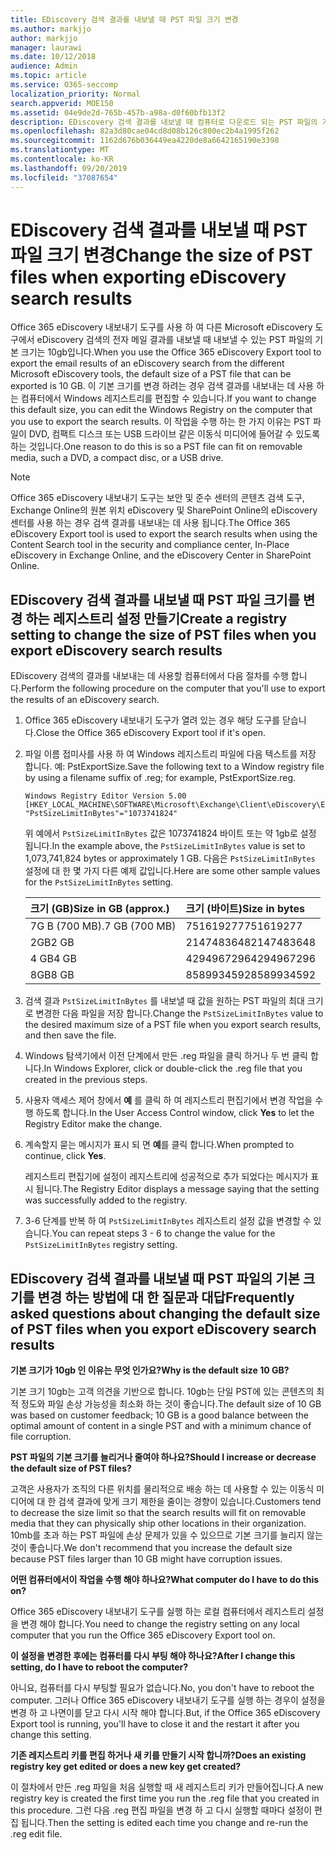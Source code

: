 ```yaml
---
title: EDiscovery 검색 결과를 내보낼 때 PST 파일 크기 변경
ms.author: markjjo
author: markjjo
manager: laurawi
ms.date: 10/12/2018
audience: Admin
ms.topic: article
ms.service: O365-seccomp
localization_priority: Normal
search.appverid: MOE150
ms.assetid: 04e9de2d-765b-457b-a98a-d0f60bfb13f2
description: EDiscovery 검색 결과를 내보낼 때 컴퓨터로 다운로드 되는 PST 파일의 기본 크기를 변경할 수 있습니다.
ms.openlocfilehash: 82a3d80cae04cd8d08b126c800ec2b4a1995f262
ms.sourcegitcommit: 1162d676b036449ea4220de8a6642165190e3398
ms.translationtype: MT
ms.contentlocale: ko-KR
ms.lasthandoff: 09/20/2019
ms.locfileid: "37087654"
---
```

# <a name="change-the-size-of-pst-files-when-exporting-ediscovery-search-results"></a><span data-ttu-id="2840e-103">EDiscovery 검색 결과를 내보낼 때 PST 파일 크기 변경</span><span class="sxs-lookup"><span data-stu-id="2840e-103">Change the size of PST files when exporting eDiscovery search results</span></span>

<span data-ttu-id="2840e-104">Office 365 eDiscovery 내보내기 도구를 사용 하 여 다른 Microsoft eDiscovery 도구에서 eDiscovery 검색의 전자 메일 결과를 내보낼 때 내보낼 수 있는 PST 파일의 기본 크기는 10gb입니다.</span><span class="sxs-lookup"><span data-stu-id="2840e-104">When you use the Office 365 eDiscovery Export tool to export the email results of an eDiscovery search from the different Microsoft eDiscovery tools, the default size of a PST file that can be exported is 10 GB.</span></span> <span data-ttu-id="2840e-105">이 기본 크기를 변경 하려는 경우 검색 결과를 내보내는 데 사용 하는 컴퓨터에서 Windows 레지스트리를 편집할 수 있습니다.</span><span class="sxs-lookup"><span data-stu-id="2840e-105">If you want to change this default size, you can edit the Windows Registry on the computer that you use to export the search results.</span></span> <span data-ttu-id="2840e-106">이 작업을 수행 하는 한 가지 이유는 PST 파일이 DVD, 컴팩트 디스크 또는 USB 드라이브 같은 이동식 미디어에 들어갈 수 있도록 하는 것입니다.</span><span class="sxs-lookup"><span data-stu-id="2840e-106">One reason to do this is so a PST file can fit on removable media, such a DVD, a compact disc, or a USB drive.</span></span> 
  
> [!NOTE]
>  <span data-ttu-id="2840e-107">Office 365 eDiscovery 내보내기 도구는 보안 및 준수 센터의 콘텐츠 검색 도구, Exchange Online의 원본 위치 eDiscovery 및 SharePoint Online의 eDiscovery 센터를 사용 하는 경우 검색 결과를 내보내는 데 사용 됩니다.</span><span class="sxs-lookup"><span data-stu-id="2840e-107">The Office 365 eDiscovery Export tool is used to export the search results when using the Content Search tool in the security and compliance center, In-Place eDiscovery in Exchange Online, and the eDiscovery Center in SharePoint Online.</span></span>
  
## <a name="create-a-registry-setting-to-change-the-size-of-pst-files-when-you-export-ediscovery-search-results"></a><span data-ttu-id="2840e-108">EDiscovery 검색 결과를 내보낼 때 PST 파일 크기를 변경 하는 레지스트리 설정 만들기</span><span class="sxs-lookup"><span data-stu-id="2840e-108">Create a registry setting to change the size of PST files when you export eDiscovery search results</span></span>

<span data-ttu-id="2840e-109">EDiscovery 검색의 결과를 내보내는 데 사용할 컴퓨터에서 다음 절차를 수행 합니다.</span><span class="sxs-lookup"><span data-stu-id="2840e-109">Perform the following procedure on the computer that you'll use to export the results of an eDiscovery search.</span></span>
  
1. <span data-ttu-id="2840e-110">Office 365 eDiscovery 내보내기 도구가 열려 있는 경우 해당 도구를 닫습니다.</span><span class="sxs-lookup"><span data-stu-id="2840e-110">Close the Office 365 eDiscovery Export tool if it's open.</span></span> 
    
2. <span data-ttu-id="2840e-111">파일 이름 접미사를 사용 하 여 Windows 레지스트리 파일에 다음 텍스트를 저장 합니다. 예: PstExportSize.</span><span class="sxs-lookup"><span data-stu-id="2840e-111">Save the following text to a Window registry file by using a filename suffix of .reg; for example, PstExportSize.reg.</span></span> 
    
    ```
    Windows Registry Editor Version 5.00
    [HKEY_LOCAL_MACHINE\SOFTWARE\Microsoft\Exchange\Client\eDiscovery\ExportTool]
    "PstSizeLimitInBytes"="1073741824"
    ```

    <span data-ttu-id="2840e-112">위 예에서 `PstSizeLimitInBytes` 값은 1073741824 바이트 또는 약 1gb로 설정 됩니다.</span><span class="sxs-lookup"><span data-stu-id="2840e-112">In the example above, the  `PstSizeLimitInBytes` value is set to 1,073,741,824 bytes or approximately 1 GB.</span></span> <span data-ttu-id="2840e-113">다음은 `PstSizeLimitInBytes` 설정에 대 한 몇 가지 다른 예제 값입니다.</span><span class="sxs-lookup"><span data-stu-id="2840e-113">Here are some other sample values for the  `PstSizeLimitInBytes` setting.</span></span> 
    
    |<span data-ttu-id="2840e-114">**크기 (GB)**</span><span class="sxs-lookup"><span data-stu-id="2840e-114">**Size in GB (approx.)**</span></span>|<span data-ttu-id="2840e-115">**크기 (바이트)**</span><span class="sxs-lookup"><span data-stu-id="2840e-115">**Size in bytes**</span></span>|
    |:-----|:-----|
    |<span data-ttu-id="2840e-116">7G B (700 MB)</span><span class="sxs-lookup"><span data-stu-id="2840e-116">.7 GB (700 MB)</span></span>  <br/> |<span data-ttu-id="2840e-117">751619277</span><span class="sxs-lookup"><span data-stu-id="2840e-117">751619277</span></span>  <br/> |
    |<span data-ttu-id="2840e-118">2GB</span><span class="sxs-lookup"><span data-stu-id="2840e-118">2 GB</span></span>  <br/> |<span data-ttu-id="2840e-119">2147483648</span><span class="sxs-lookup"><span data-stu-id="2840e-119">2147483648</span></span>  <br/> |
    |<span data-ttu-id="2840e-120">4 GB</span><span class="sxs-lookup"><span data-stu-id="2840e-120">4 GB</span></span>  <br/> |<span data-ttu-id="2840e-121">4294967296</span><span class="sxs-lookup"><span data-stu-id="2840e-121">4294967296</span></span>  <br/> |
    |<span data-ttu-id="2840e-122">8GB</span><span class="sxs-lookup"><span data-stu-id="2840e-122">8 GB</span></span>  <br/> |<span data-ttu-id="2840e-123">8589934592</span><span class="sxs-lookup"><span data-stu-id="2840e-123">8589934592</span></span>  <br/> |
   
3. <span data-ttu-id="2840e-124">검색 결과 `PstSizeLimitInBytes` 를 내보낼 때 값을 원하는 PST 파일의 최대 크기로 변경한 다음 파일을 저장 합니다.</span><span class="sxs-lookup"><span data-stu-id="2840e-124">Change the `PstSizeLimitInBytes` value to the desired maximum size of a PST file when you export search results, and then save the file.</span></span> 
    
4. <span data-ttu-id="2840e-125">Windows 탐색기에서 이전 단계에서 만든 .reg 파일을 클릭 하거나 두 번 클릭 합니다.</span><span class="sxs-lookup"><span data-stu-id="2840e-125">In Windows Explorer, click or double-click the .reg file that you created in the previous steps.</span></span>
    
5. <span data-ttu-id="2840e-126">사용자 액세스 제어 창에서 **예** 를 클릭 하 여 레지스트리 편집기에서 변경 작업을 수행 하도록 합니다.</span><span class="sxs-lookup"><span data-stu-id="2840e-126">In the User Access Control window, click **Yes** to let the Registry Editor make the change.</span></span> 
    
6. <span data-ttu-id="2840e-127">계속할지 묻는 메시지가 표시 되 면 **예**를 클릭 합니다.</span><span class="sxs-lookup"><span data-stu-id="2840e-127">When prompted to continue, click **Yes**.</span></span>
    
    <span data-ttu-id="2840e-128">레지스트리 편집기에 설정이 레지스트리에 성공적으로 추가 되었다는 메시지가 표시 됩니다.</span><span class="sxs-lookup"><span data-stu-id="2840e-128">The Registry Editor displays a message saying that the setting was successfully added to the registry.</span></span>
    
7. <span data-ttu-id="2840e-129">3-6 단계를 반복 하 여 `PstSizeLimitInBytes` 레지스트리 설정 값을 변경할 수 있습니다.</span><span class="sxs-lookup"><span data-stu-id="2840e-129">You can repeat steps 3 - 6 to change the value for the  `PstSizeLimitInBytes` registry setting.</span></span> 
  
## <a name="frequently-asked-questions-about-changing-the-default-size-of-pst-files-when-you-export-ediscovery-search-results"></a><span data-ttu-id="2840e-130">EDiscovery 검색 결과를 내보낼 때 PST 파일의 기본 크기를 변경 하는 방법에 대 한 질문과 대답</span><span class="sxs-lookup"><span data-stu-id="2840e-130">Frequently asked questions about changing the default size of PST files when you export eDiscovery search results</span></span>

 <span data-ttu-id="2840e-131">**기본 크기가 10gb 인 이유는 무엇 인가요?**</span><span class="sxs-lookup"><span data-stu-id="2840e-131">**Why is the default size 10 GB?**</span></span>
  
<span data-ttu-id="2840e-132">기본 크기 10gb는 고객 의견을 기반으로 합니다. 10gb는 단일 PST에 있는 콘텐츠의 최적 정도와 파일 손상 가능성을 최소화 하는 것이 좋습니다.</span><span class="sxs-lookup"><span data-stu-id="2840e-132">The default size of 10 GB was based on customer feedback; 10 GB is a good balance between the optimal amount of content in a single PST and with a minimum chance of file corruption.</span></span>
  
 <span data-ttu-id="2840e-133">**PST 파일의 기본 크기를 늘리거나 줄여야 하나요?**</span><span class="sxs-lookup"><span data-stu-id="2840e-133">**Should I increase or decrease the default size of PST files?**</span></span>
  
<span data-ttu-id="2840e-134">고객은 사용자가 조직의 다른 위치를 물리적으로 배송 하는 데 사용할 수 있는 이동식 미디어에 대 한 검색 결과에 맞게 크기 제한을 줄이는 경향이 있습니다.</span><span class="sxs-lookup"><span data-stu-id="2840e-134">Customers tend to decrease the size limit so that the search results will fit on removable media that they can physically ship other locations in their organization.</span></span> <span data-ttu-id="2840e-135">10mb를 초과 하는 PST 파일에 손상 문제가 있을 수 있으므로 기본 크기를 늘리지 않는 것이 좋습니다.</span><span class="sxs-lookup"><span data-stu-id="2840e-135">We don't recommend that you increase the default size because PST files larger than 10 GB might have corruption issues.</span></span>
  
 <span data-ttu-id="2840e-136">**어떤 컴퓨터에서이 작업을 수행 해야 하나요?**</span><span class="sxs-lookup"><span data-stu-id="2840e-136">**What computer do I have to do this on?**</span></span>
  
<span data-ttu-id="2840e-137">Office 365 eDiscovery 내보내기 도구를 실행 하는 로컬 컴퓨터에서 레지스트리 설정을 변경 해야 합니다.</span><span class="sxs-lookup"><span data-stu-id="2840e-137">You need to change the registry setting on any local computer that you run the Office 365 eDiscovery Export tool on.</span></span>
  
 <span data-ttu-id="2840e-138">**이 설정을 변경한 후에는 컴퓨터를 다시 부팅 해야 하나요?**</span><span class="sxs-lookup"><span data-stu-id="2840e-138">**After I change this setting, do I have to reboot the computer?**</span></span>
  
<span data-ttu-id="2840e-139">아니요, 컴퓨터를 다시 부팅할 필요가 없습니다.</span><span class="sxs-lookup"><span data-stu-id="2840e-139">No, you don't have to reboot the computer.</span></span> <span data-ttu-id="2840e-140">그러나 Office 365 eDiscovery 내보내기 도구를 실행 하는 경우이 설정을 변경 하 고 나면이를 닫고 다시 시작 해야 합니다.</span><span class="sxs-lookup"><span data-stu-id="2840e-140">But, if the Office 365 eDiscovery Export tool is running, you'll have to close it and the restart it after you change this setting.</span></span>
  
 <span data-ttu-id="2840e-141">**기존 레지스트리 키를 편집 하거나 새 키를 만들기 시작 합니까?**</span><span class="sxs-lookup"><span data-stu-id="2840e-141">**Does an existing registry key get edited or does a new key get created?**</span></span>
  
<span data-ttu-id="2840e-142">이 절차에서 만든 .reg 파일을 처음 실행할 때 새 레지스트리 키가 만들어집니다.</span><span class="sxs-lookup"><span data-stu-id="2840e-142">A new registry key is created the first time you run the .reg file that you created in this procedure.</span></span> <span data-ttu-id="2840e-143">그런 다음 .reg 편집 파일을 변경 하 고 다시 실행할 때마다 설정이 편집 됩니다.</span><span class="sxs-lookup"><span data-stu-id="2840e-143">Then the setting is edited each time you change and re-run the .reg edit file.</span></span>

